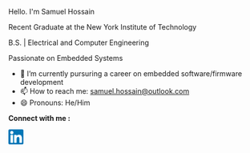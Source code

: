 Hello. I'm Samuel Hossain

Recent Graduate at the New York Institute of Technology

B.S. | Electrical and Computer Engineering

Passionate on Embedded Systems

- 🔭 I’m currently pursuring a career on embedded software/firmware development
- 📫 How to reach me: samuel.hossain@outlook.com
- 😄 Pronouns: He/Him



**Connect with me :**



<a href="https://www.linkedin.com/in/samuelhossain/" target="_blank">
<img align="left" alt="Samuel | LinkedIn" width="30px"  src="https://raw.githubusercontent.com/arjun-sudo/arjun-sudo/master/assets/linkedin.svg" />
</a>

<br>
<br>

